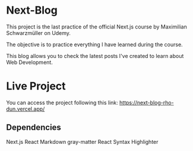 # Next-Blog

This project is the last practice of the official Next.js course by Maximilian Schwarzmüller on Udemy.

The objective is to practice everything I have learned during the course.

This blog allows you to check the latest posts I've created to learn about Web Development.

# Live Project
You can access the project following this link: https://next-blog-rho-dun.vercel.app/

## Dependencies

Next.js
React Markdown
gray-matter
React Syntax Highlighter


